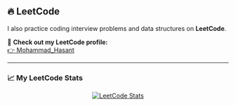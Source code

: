 ## 🔥 LeetCode

I also practice coding interview problems and data structures on **LeetCode**.  

🔗 **Check out my LeetCode profile:**  
[👉 Mohammad_Hasant](https://leetcode.com/u/Mohammad_Hasant/)

---

### 📈 My LeetCode Stats

<p align="center">
  <a href="https://leetcode.com/u/Mohammad_Hasant/" target="_blank">
    <img src="https://leetcard.jacoblin.cool/Mohammad_Hasant?theme=dark&font=Source%20Code%20Pro&ext=heatmap" alt="LeetCode Stats" />
  </a>
</p>
